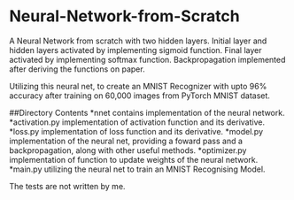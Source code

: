 # Neural-Network-from-Scratch
A Neural Network from scratch with two hidden layers. Initial layer and hidden layers activated by implementing sigmoid function. Final layer activated by implementing softmax function. Backpropagation implemented after deriving the functions on paper.

Utilizing this neural net, to create an MNIST Recognizer with upto 96% accuracy after training on 60,000 images from PyTorch MNIST dataset.

##Directory Contents
*nnet
  contains implementation of the neural network.
  *activation.py
    implementation of activation function and its derivative.
  *loss.py
    implementation of loss function and its derivative.
  *model.py
    implementation of the neural net, providing a foward pass and a backpropagation, along with other useful methods.
  *optimizer.py
    implementation of function to update weights of the neural network.
*main.py
  utilizing the neural net to train an MNIST Recognising Model.
  
The tests are not written by me.
